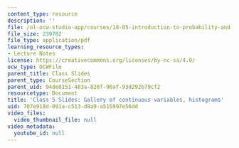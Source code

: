 ```yaml
---
content_type: resource
description: ''
file: /ol-ocw-studio-app/courses/18-05-introduction-to-probability-and-statistics-spring-2014/707e918d091ac513d8a9a515997e56dd_MIT18_05S14_cl5contslides.pdf
file_size: 239782
file_type: application/pdf
learning_resource_types:
- Lecture Notes
license: https://creativecommons.org/licenses/by-nc-sa/4.0/
ocw_type: OCWFile
parent_title: Class Slides
parent_type: CourseSection
parent_uid: 94de8151-483a-826f-90af-93d292b79cf2
resourcetype: Document
title: 'Class 5 Slides: Gallery of continuous variables, histograms'
uid: 707e918d-091a-c513-d8a9-a515997e56dd
video_files:
  video_thumbnail_file: null
video_metadata:
  youtube_id: null
---
```

